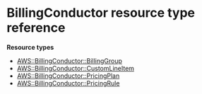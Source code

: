 # BillingConductor resource type reference<a name="AWS_BillingConductor"></a>

**Resource types**
+ [AWS::BillingConductor::BillingGroup](aws-resource-billingconductor-billinggroup.md)
+ [AWS::BillingConductor::CustomLineItem](aws-resource-billingconductor-customlineitem.md)
+ [AWS::BillingConductor::PricingPlan](aws-resource-billingconductor-pricingplan.md)
+ [AWS::BillingConductor::PricingRule](aws-resource-billingconductor-pricingrule.md)